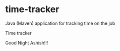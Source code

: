 # time-tracker
Java (Maven) application for tracking time on the job

Time tracker

Good Night Ashish!!!
